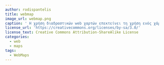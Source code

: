 ```yaml
---
author: rodispantelis
title: webmap
image_url: webmap.png
caption: ' Η χρήση διαδραστικών web χαρτών επεκτείνει τη χρήση ενός χάρτη πέρα από την απλή ανάγνωση χαρτογραφικής πληροφορίας με την εμφάνιση επιπρόσθετης περιγραφικής πληροφορίας .'
license_url: 'https://creativecommons.org/licenses/by-sa/3.0/'
license_text: Creative Commons Attribution-ShareAlike License
categories:
  - web
  - maps
tags:
  - WebMaps
---
```

